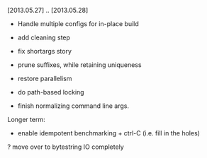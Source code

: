 

[2013.05.27] .. [2013.05.28]

 * Handle multiple configs for in-place build
 * add cleaning step

 * fix shortargs story
 * prune suffixes, while retaining uniqueness
 * restore parallelism
 * do path-based locking

 * finish normalizing command line args.

Longer term:

 * enable idempotent benchmarking + ctrl-C (i.e. fill in the holes)
 
 ? move over to bytestring IO completely
 
 

 
 
